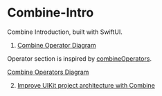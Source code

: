 # Combine-Intro
Combine Introduction, built with SwiftUI.

1. [Combine Operator Diagram](https://github.com/tonyh2021/Combine-Intro/tree/main/CombineIntro/Operators)

Operator section is inspired by [combineOperators](https://github.com/Tanaschita/combineOperators).

[Combine Operators Diagram](https://github.com/tonyh2021/Combine-Intro/blob/main/CombineOperators.png)

2. [Improve UIKit project architecture with Combine](https://github.com/tonyh2021/Combine-Intro/tree/main/CombineIntro/UIKit)
